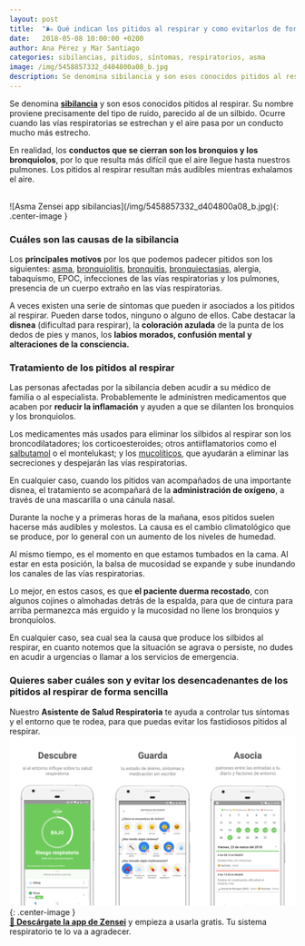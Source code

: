 ```yaml
---
layout: post
title:  "🌬️ Qué indican los pitidos al respirar y como evitarlos de forma sencilla"
date:   2018-05-08 10:00:00 +0200
author: Ana Pérez y Mar Santiago
categories: sibilancias, pitidos, síntomas, respiratorios, asma
image: /img/5458857332_d404800a08_b.jpg
description: Se denomina sibilancia y son esos conocidos pitidos al respirar. Su nombre proviene precisamente del tipo de ruido, parecido al de un silbido. Ocurre cuando las vías respiratorias se estrechan y el aire pasa...
---
```


Se denomina **[sibilancia](https://medlineplus.gov/spanish/ency/article/003070.htm)** y son esos conocidos pitidos al respirar. Su nombre proviene precisamente del tipo de ruido, parecido al de un silbido. Ocurre cuando las vías respiratorias se estrechan y el aire pasa por un conducto mucho más estrecho.

En realidad, los **conductos que se cierran son los bronquios y los bronquiolos**, por lo que resulta más difícil que el aire llegue hasta nuestros pulmones. Los pitidos al respirar resultan más audibles mientras exhalamos el aire.

<br>
![Asma Zensei app sibilancias](/img/5458857332_d404800a08_b.jpg){: .center-image }
<br>

### Cuáles son las causas de la sibilancia

Los **principales motivos** por los que podemos padecer pitidos son los siguientes: [asma](https://medlineplus.gov/spanish/ency/article/000141.htm), [bronquiolitis](https://medlineplus.gov/spanish/ency/article/000975.htm), [bronquitis](https://medlineplus.gov/spanish/acutebronchitis.html), [bronquiectasias](https://es.wikipedia.org/wiki/Bronquiectasia), alergia, tabaquismo, EPOC, infecciones de las vías respiratorias y los pulmones, presencia de un cuerpo extraño en las vías respiratorias.

A veces existen una serie de síntomas que pueden ir asociados a los pitidos al respirar. Pueden darse todos, ninguno o alguno de ellos. Cabe destacar la **disnea** (dificultad para respirar), la **coloración azulada** de la punta de los dedos de pies y manos, los **labios morados, confusión mental y alteraciones de la consciencia.**

### Tratamiento de los pitidos al respirar

Las personas afectadas por la sibilancia deben acudir a su médico de familia o al especialista. Probablemente le administren medicamentos que acaben por **reducir la inflamación** y ayuden a que se dilanten los bronquios y los bronquiolos.

Los medicamentes más usados para eliminar los silbidos al respirar son los broncodilatadores; los corticoesteroides; otros antiiflamatorios como el [salbutamol](https://es.wikipedia.org/wiki/Salbutamol) o el montelukast; y los [mucolíticos](https://es.wikipedia.org/wiki/Mucol%C3%ADtico), que ayudarán a eliminar las secreciones y despejarán las vías respiratorias.

En cualquier caso, cuando los pitidos van acompañados de una importante disnea, el tratamiento se acompañará de la **administración de oxígeno**, a través de una mascarilla o una cánula nasal.

Durante la noche y a primeras horas de la mañana, esos pitidos suelen hacerse más audibles y molestos. La causa es el cambio climatológico que se produce, por lo general con un aumento de los niveles de humedad. 

Al mismo tiempo, es el momento en que estamos tumbados en la cama. Al estar en esta posición, la balsa de mucosidad se expande y sube inundando los canales de las vías respiratorias. 

Lo mejor, en estos casos, es que **el paciente duerma recostado**, con algunos cojines o almohadas detrás de la espalda, para que de cintura para arriba permanezca más erguido y la mucosidad no llene los bronquios y bronquiolos.

En cualquier caso, sea cual sea la causa que produce los silbidos al respirar, en cuanto notemos que la situación se agrava o persiste, no dudes en acudir a urgencias o llamar a los servicios de emergencia.


### Quieres saber cuáles son y evitar los desencadenantes de los pitidos al respirar de forma sencilla

Nuestro **Asistente de Salud Respiratoria** te ayuda a controlar tus síntomas y el entorno que te rodea, para que puedas evitar los fastidiosos pitidos al respirar.
<br>
![Asma Zensei app](/img/zensei-app-description.png){: .center-image }
<br>
**[📱 Descárgate la app de Zensei](https://zenseiapp.com)** y empieza a usarla gratis. Tu sistema respiratorio te lo va a agradecer.



